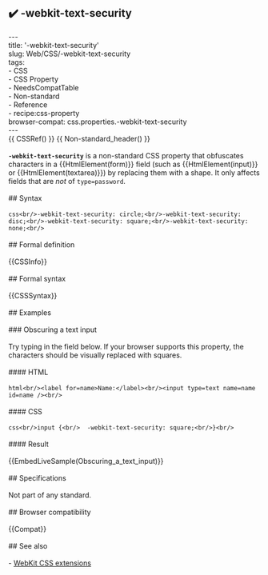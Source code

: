 ## ✔️ -webkit-text-security 
 ---<br/>title: '-webkit-text-security'<br/>slug: Web/CSS/-webkit-text-security<br/>tags:<br/>  - CSS<br/>  - CSS Property<br/>  - NeedsCompatTable<br/>  - Non-standard<br/>  - Reference<br/>  - recipe:css-property<br/>browser-compat: css.properties.-webkit-text-security<br/>---<br/>{{ CSSRef() }} {{ Non-standard_header() }}<br/><br/>**`-webkit-text-security`** is a non-standard CSS property that obfuscates characters in a {{HtmlElement(form)}} field (such as {{HtmlElement(input)}} or {{HtmlElement(textarea)}}) by replacing them with a shape. It only affects fields that are _not_ of `type=password`.<br/><br/>## Syntax<br/><br/>```css<br/>-webkit-text-security: circle;<br/>-webkit-text-security: disc;<br/>-webkit-text-security: square;<br/>-webkit-text-security: none;<br/>```<br/><br/>## Formal definition<br/><br/>{{CSSInfo}}<br/><br/>## Formal syntax<br/><br/>{{CSSSyntax}}<br/><br/>## Examples<br/><br/>### Obscuring a text input<br/><br/>Try typing in the field below. If your browser supports this property, the characters should be visually replaced with squares.<br/><br/>#### HTML<br/><br/>```html<br/><label for=name>Name:</label><br/><input type=text name=name id=name /><br/>```<br/><br/>#### CSS<br/><br/>```css<br/>input {<br/>  -webkit-text-security: square;<br/>}<br/>```<br/><br/>#### Result<br/><br/>{{EmbedLiveSample(Obscuring_a_text_input)}}<br/><br/>## Specifications<br/><br/>Not part of any standard.<br/><br/>## Browser compatibility<br/><br/>{{Compat}}<br/><br/>## See also<br/><br/>- [WebKit CSS extensions](/en-US/docs/Web/CSS/WebKit_Extensions)<br/>